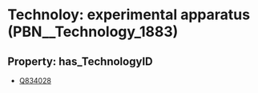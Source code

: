 # Technoloy: __experimental apparatus__ (PBN__Technology_1883)

## Property: has_TechnologyID

* [Q834028](Q834028)

